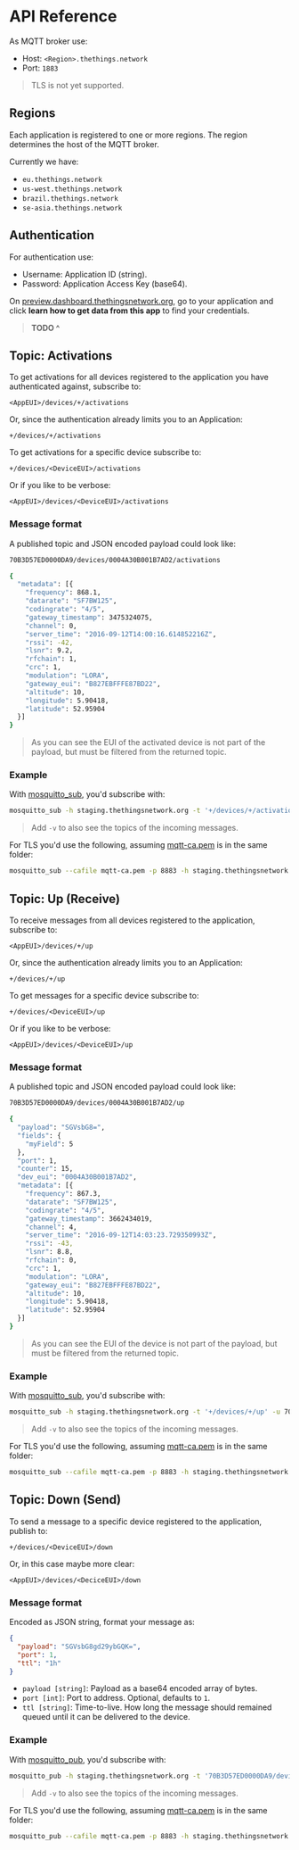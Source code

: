 # API Reference

As MQTT broker use:

* Host: `<Region>.thethings.network`
* Port: `1883`

> TLS is not yet supported.

## Regions

Each application is registered to one or more regions. The region determines the host of the MQTT broker.

Currently we have:

* `eu.thethings.network`
* `us-west.thethings.network`
* `brazil.thethings.network`
* `se-asia.thethings.network`

## Authentication

For authentication use:

* Username: Application ID (string).
* Password: Application Access Key (base64).

On [preview.dashboard.thethingsnetwork.org](https://preview.dashboard.thethingsnetwork.org/), go to your application and click **learn how to get data from this app** to find your credentials.

> **TODO ^**

## Topic: Activations

To get activations for all devices registered to the application you have authenticated against, subscribe to:

```
<AppEUI>/devices/+/activations
```

Or, since the authentication already limits you to an Application:

```
+/devices/+/activations
```

To get activations for a specific device subscribe to:

```
+/devices/<DeviceEUI>/activations
```

Or if you like to be verbose:

```
<AppEUI>/devices/<DeviceEUI>/activations
```

### Message format

A published topic and JSON encoded payload could look like:

```bash
70B3D57ED0000DA9/devices/0004A30B001B7AD2/activations

{
  "metadata": [{
    "frequency": 868.1,
    "datarate": "SF7BW125",
    "codingrate": "4/5",
    "gateway_timestamp": 3475324075,
    "channel": 0,
    "server_time": "2016-09-12T14:00:16.614852216Z",
    "rssi": -42,
    "lsnr": 9.2,
    "rfchain": 1,
    "crc": 1,
    "modulation": "LORA",
    "gateway_eui": "B827EBFFFE87BD22",
    "altitude": 10,
    "longitude": 5.90418,
    "latitude": 52.95904
  }]
}
```

> As you can see the EUI of the activated device is not part of the payload, but must be filtered from the returned topic.

### Example

With [mosquitto_sub](https://mosquitto.org/man/mosquitto_sub-1.html), you'd subscribe with:

```bash
mosquitto_sub -h staging.thethingsnetwork.org -t '+/devices/+/activations' -u 70B3D57ED0000DA9 -P 'I0f+e1W+CWgIiuIC4SjR5cpLxFZQfK2agDEpuCBpttI=' -v
```

> Add `-v` to also see the topics of the incoming messages.

For TLS you'd use the following, assuming [mqtt-ca.pem](http://staging.thethingsnetwork.org/mqtt-ca.pem) is in the same folder:

```bash
mosquitto_sub --cafile mqtt-ca.pem -p 8883 -h staging.thethingsnetwork.org -t '+/devices/+/activations' -u 70B3D57ED0000DA9 -P 'I0f+e1W+CWgIiuIC4SjR5cpLxFZQfK2agDEpuCBpttI=' -v
```

## Topic: Up (Receive)

To receive messages from all devices registered to the application, subscribe to:

```
<AppEUI>/devices/+/up
```

Or, since the authentication already limits you to an Application:

```
+/devices/+/up
```

To get messages for a specific device subscribe to:

```
+/devices/<DeviceEUI>/up
```

Or if you like to be verbose:

```
<AppEUI>/devices/<DeviceEUI>/up
```

### Message format

A published topic and JSON encoded payload could look like:

```bash
70B3D57ED0000DA9/devices/0004A30B001B7AD2/up

{
  "payload": "SGVsbG8=",
  "fields": {
    "myField": 5
  },
  "port": 1,
  "counter": 15,
  "dev_eui": "0004A30B001B7AD2",
  "metadata": [{
    "frequency": 867.3,
    "datarate": "SF7BW125",
    "codingrate": "4/5",
    "gateway_timestamp": 3662434019,
    "channel": 4,
    "server_time": "2016-09-12T14:03:23.729350993Z",
    "rssi": -43,
    "lsnr": 8.8,
    "rfchain": 0,
    "crc": 1,
    "modulation": "LORA",
    "gateway_eui": "B827EBFFFE87BD22",
    "altitude": 10,
    "longitude": 5.90418,
    "latitude": 52.95904
  }]
}
```

> As you can see the EUI of the device is not part of the payload, but must be filtered from the returned topic.

### Example

With [mosquitto_sub](https://mosquitto.org/man/mosquitto_sub-1.html), you'd subscribe with:

```bash
mosquitto_sub -h staging.thethingsnetwork.org -t '+/devices/+/up' -u 70B3D57ED0000DA9 -P 'I0f+e1W+CWgIiuIC4SjR5cpLxFZQfK2agDEpuCBpttI=' -v
```

> Add `-v` to also see the topics of the incoming messages.

For TLS you'd use the following, assuming [mqtt-ca.pem](http://staging.thethingsnetwork.org/mqtt-ca.pem) is in the same folder:

```bash
mosquitto_sub --cafile mqtt-ca.pem -p 8883 -h staging.thethingsnetwork.org -t '+/devices/+/up' -u 70B3D57ED0000DA9 -P 'I0f+e1W+CWgIiuIC4SjR5cpLxFZQfK2agDEpuCBpttI=' -v
```

## Topic: Down (Send)

To send a message to a specific device registered to the application, publish to:

```
+/devices/<DeviceEUI>/down
```

Or, in this case maybe more clear:

```
<AppEUI>/devices/<DeciceEUI>/down
```

### Message format

Encoded as JSON string, format your message as:

```json
{
  "payload": "SGVsbG8gd29ybGQK=",
  "port": 1,
  "ttl": "1h"
}
```

* `payload [string]`: Payload as a base64 encoded array of bytes.
* `port [int]`: Port to address. Optional, defaults to `1`.
* `ttl [string]`: Time-to-live. How long the message should remained queued until it can be delivered to the device.

### Example

With [mosquitto_pub](https://mosquitto.org/man/mosquitto_pub-1.html), you'd subscribe with:

```bash
mosquitto_pub -h staging.thethingsnetwork.org -t '70B3D57ED0000DA9/devices/0004A30B001B7AD2/down' -u 70B3D57ED0000DA9 -P 'I0f+e1W+CWgIiuIC4SjR5cpLxFZQfK2agDEpuCBpttI=' -m '{ "payload":"SGVsbG8gd29ybGQK=","port":1,"ttl":"1h"}'
```

> Add `-v` to also see the topics of the incoming messages.

For TLS you'd use the following, assuming [mqtt-ca.pem](http://staging.thethingsnetwork.org/mqtt-ca.pem) is in the same folder:

```bash
mosquitto_pub --cafile mqtt-ca.pem -p 8883 -h staging.thethingsnetwork.org -t '70B3D57ED0000DA9/devices/0004A30B001B7AD2/down' -u 70B3D57ED0000DA9 -P 'I0f+e1W+CWgIiuIC4SjR5cpLxFZQfK2agDEpuCBpttI=' -m '{ "payload":"SGVsbG8gd29ybGQK=","port":1,"ttl":"1h"}'
```